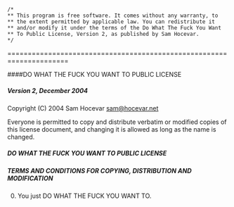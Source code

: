 ```
/*
** This program is free software. It comes without any warranty, to
** the extent permitted by applicable law. You can redistribute it
** and/or modify it under the terms of the Do What The Fuck You Want
** To Public License, Version 2, as published by Sam Hocevar.
*/
```

=====================================================================

####DO WHAT THE FUCK YOU WANT TO PUBLIC LICENSE
#####                   Version 2, December 2004

Copyright (C) 2004 Sam Hocevar <sam@hocevar.net>

Everyone is permitted to copy and distribute verbatim or modified
copies of this license document, and changing it is allowed as long
as the name is changed.

#####           DO WHAT THE FUCK YOU WANT TO PUBLIC LICENSE
#####  TERMS AND CONDITIONS FOR COPYING, DISTRIBUTION AND MODIFICATION

 0. You just DO WHAT THE FUCK YOU WANT TO.
